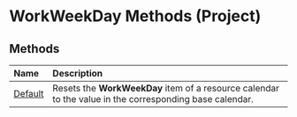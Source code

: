 
# WorkWeekDay Methods (Project)

## Methods



|**Name**|**Description**|
|:-----|:-----|
|[Default](ebd16c59-a718-6d11-5387-7a5b816fdf35.md)|Resets the  **WorkWeekDay** item of a resource calendar to the value in the corresponding base calendar.|
